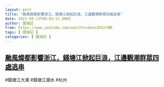 ```yaml
---
layout: post
title: "颱風燦都影響浙江，錢塘江掀起巨浪，江邊觀潮群眾四處逃串"
date: 2021-09-13T08:03:11.000Z
author: 圍城記
from: https://www.youtube.com/watch?v=QvesZG5nlNM
tags: [ 圍城記 ]
categories: [ 圍城記 ]
---
```

<!--1631520191000-->
[颱風燦都影響浙江，錢塘江掀起巨浪，江邊觀潮群眾四處逃串](https://www.youtube.com/watch?v=QvesZG5nlNM)
------

<div>
#錢塘江大潮 #錢塘江潮水 #杭州
</div>
